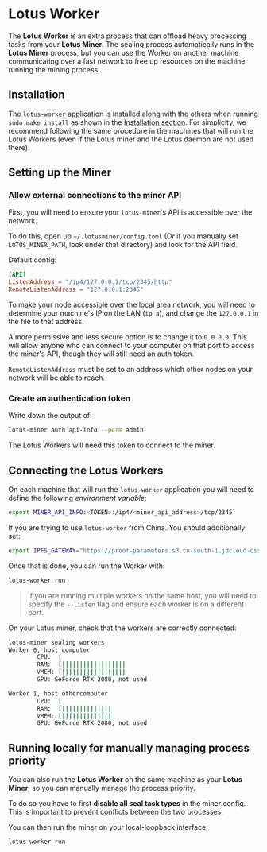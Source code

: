 # Lotus Worker

The **Lotus Worker** is an extra process that can offload heavy processing tasks from your **Lotus Miner**. The sealing process automatically runs in the **Lotus Miner** process, but you can use the Worker on another machine communicating over a fast network to free up resources on the machine running the mining process.

## Installation

The `lotus-worker` application is installed along with the others when running `sudo make install` as shown in the [Installation section](en+install-linux). For simplicity, we recommend following the same procedure in the machines that will run the Lotus Workers (even if the Lotus miner and the Lotus daemon are not used there).

## Setting up the Miner

### Allow external connections to the miner API

First, you will need to ensure your `lotus-miner`'s API is accessible over the network.

To do this, open up `~/.lotusminer/config.toml` (Or if you manually set `LOTUS_MINER_PATH`, look under that directory) and look for the API field.

Default config:

```toml
[API]
ListenAddress = "/ip4/127.0.0.1/tcp/2345/http"
RemoteListenAddress = "127.0.0.1:2345"
```

To make your node accessible over the local area network, you will need to determine your machine's IP on the LAN (`ip a`), and change the `127.0.0.1` in the file to that address.

A more permissive and less secure option is to change it to `0.0.0.0`. This will allow anyone who can connect to your computer on that port to access the miner's API, though they will still need an auth token.

`RemoteListenAddress` must be set to an address which other nodes on your network will be able to reach.

### Create an authentication token

Write down the output of:

```sh
lotus-miner auth api-info --perm admin
```

The Lotus Workers will need this token to connect to the miner.

## Connecting the Lotus Workers

On each machine that will run the `lotus-worker` application you will need to define the following *environment variable*:

```sh
export MINER_API_INFO:<TOKEN>:/ip4/<miner_api_address>/tcp/2345`
```

If you are trying to use `lotus-worker` from China. You should additionally set:

```sh
export IPFS_GATEWAY="https://proof-parameters.s3.cn-south-1.jdcloud-oss.com/ipfs/"
```


Once that is done, you can run the Worker with:

```sh
lotus-worker run
```

> If you are running multiple workers on the same host, you will need to specify the `--listen` flag and ensure each worker is on a different port.

On your Lotus miner, check that the workers are correctly connected:

```sh
lotus-miner sealing workers
Worker 0, host computer
        CPU:  [                                                                ] 0 core(s) in use
        RAM:  [||||||||||||||||||                                              ] 28% 18.1 GiB/62.7 GiB
        VMEM: [||||||||||||||||||                                              ] 28% 18.1 GiB/62.7 GiB
        GPU: GeForce RTX 2080, not used

Worker 1, host othercomputer
        CPU:  [                                                                ] 0 core(s) in use
        RAM:  [||||||||||||||                                                  ] 23% 14 GiB/62.7 GiB
        VMEM: [||||||||||||||                                                  ] 23% 14 GiB/62.7 GiB
        GPU: GeForce RTX 2080, not used
```

## Running locally for manually managing process priority

You can also run the **Lotus Worker** on the same machine as your **Lotus Miner**, so you can manually manage the process priority.

To do so you have to first __disable all seal task types__ in the miner config. This is important to prevent conflicts between the two processes.

You can then run the miner on your local-loopback interface; 

```sh
lotus-worker run
```
